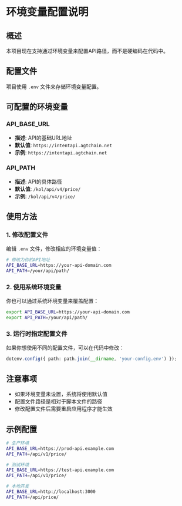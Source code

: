 # 环境变量配置说明

## 概述
本项目现在支持通过环境变量来配置API路径，而不是硬编码在代码中。

## 配置文件
项目使用 `.env` 文件来存储环境变量配置。

## 可配置的环境变量

### API_BASE_URL
- **描述**: API的基础URL地址
- **默认值**: `https://intentapi.agtchain.net`
- **示例**: `https://intentapi.agtchain.net`

### API_PATH
- **描述**: API的具体路径
- **默认值**: `/kol/api/v4/price/`
- **示例**: `/kol/api/v4/price/`

## 使用方法

### 1. 修改配置文件
编辑 `.env` 文件，修改相应的环境变量值：

```bash
# 修改为你的API地址
API_BASE_URL=https://your-api-domain.com
API_PATH=/your/api/path/
```

### 2. 使用系统环境变量
你也可以通过系统环境变量来覆盖配置：

```bash
export API_BASE_URL=https://your-api-domain.com
export API_PATH=/your/api/path/
```

### 3. 运行时指定配置文件
如果你想使用不同的配置文件，可以在代码中修改：

```typescript
dotenv.config({ path: path.join(__dirname, 'your-config.env') });
```

## 注意事项
- 如果环境变量未设置，系统将使用默认值
- 配置文件路径是相对于脚本文件的路径
- 修改配置文件后需要重启应用程序才能生效

## 示例配置
```bash
# 生产环境
API_BASE_URL=https://prod-api.example.com
API_PATH=/api/v1/price/

# 测试环境
API_BASE_URL=https://test-api.example.com
API_PATH=/api/v1/price/

# 本地开发
API_BASE_URL=http://localhost:3000
API_PATH=/api/price/
```
